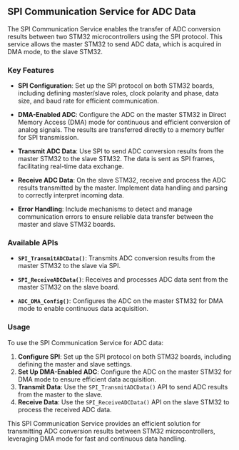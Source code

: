 ## SPI Communication Service for ADC Data

The SPI Communication Service enables the transfer of ADC conversion results between two STM32 microcontrollers using the SPI protocol. This service allows the master STM32 to send ADC data, which is acquired in DMA mode, to the slave STM32.

### Key Features

- **SPI Configuration**: Set up the SPI protocol on both STM32 boards, including defining master/slave roles, clock polarity and phase, data size, and baud rate for efficient communication.

- **DMA-Enabled ADC**: Configure the ADC on the master STM32 in Direct Memory Access (DMA) mode for continuous and efficient conversion of analog signals. The results are transferred directly to a memory buffer for SPI transmission.

- **Transmit ADC Data**: Use SPI to send ADC conversion results from the master STM32 to the slave STM32. The data is sent as SPI frames, facilitating real-time data exchange.

- **Receive ADC Data**: On the slave STM32, receive and process the ADC results transmitted by the master. Implement data handling and parsing to correctly interpret incoming data.

- **Error Handling**: Include mechanisms to detect and manage communication errors to ensure reliable data transfer between the master and slave STM32 boards.

### Available APIs

- **`SPI_TransmitADCData()`**: Transmits ADC conversion results from the master STM32 to the slave via SPI.
  
- **`SPI_ReceiveADCData()`**: Receives and processes ADC data sent from the master STM32 on the slave board.

- **`ADC_DMA_Config()`**: Configures the ADC on the master STM32 for DMA mode to enable continuous data acquisition.

### Usage
To use the SPI Communication Service for ADC data:
1. **Configure SPI**: Set up the SPI protocol on both STM32 boards, including defining the master and slave settings.
2. **Set Up DMA-Enabled ADC**: Configure the ADC on the master STM32 for DMA mode to ensure efficient data acquisition.
3. **Transmit Data**: Use the `SPI_TransmitADCData()` API to send ADC results from the master to the slave.
4. **Receive Data**: Use the `SPI_ReceiveADCData()` API on the slave STM32 to process the received ADC data.

This SPI Communication Service provides an efficient solution for transmitting ADC conversion results between STM32 microcontrollers, leveraging DMA mode for fast and continuous data handling.
